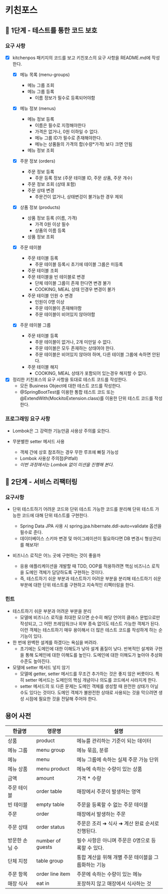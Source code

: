 # 키친포스

## 🚀 1단계 - 테스트를 통한 코드 보호

### 요구 사항

- [X] kitchenpos 패키지의 코드를 보고 키친포스의 요구 사항을 README.md에 작성한다.
  - [X] 메뉴 목록 (menu-groups)
    - 메뉴 그룹 조회
    - 메뉴 그룹 등록
      - 이름 정보가 필수로 등록되어야함

  - [X] 메뉴 정보 (menus)
    - 메뉴 정보 등록
      - 이름은 필수로 지정해야한다
      - 가격은 없거나, 0원 이하일 수 없다.
      - 메뉴 그룹 ID가 필수로 존재해야한다.
      - 메뉴는 상품들의 가격의 합(수량*가격) 보다 크면 안됨
    - 메뉴 정보 조회

  - [X] 주문 정보 (orders)
    - 주문 정보 등록
      - 주문 등록 정보 (주문 테이블 ID, 주문 상품, 주문 개수)
    - 주문 정보 조회 (상태 포함)
    - 주문 상태 변경
      - 주문건이 없거나, 상태변겅이 불가능한 경우 제외

  - [X] 상품 정보 (products)
    - 상품 정보 등록 (이름, 가격)
      - 가격 0원 이상 필수
      - 상품의 이름 등록
    - 상품 정보 조회

  - [X] 주문 테이블
    - 주문 테이블 등록
      - 주문 테이블 등록시 초기에 테이블 그룹은 미등록
    - 주문 테이블 조회
    - 주문 테이블을 빈 테이블로 변경
      - 단체 테이블 그룹이 존재 한다면 변경 불가
      - COOKING, MEAL 상태 인경우 변경이 불가
    - 주문 테이블 인원 수 변경
      - 인원이 0명 이상
      - 주문 테이블이 존재해야함
      - 주문 테이블이 비어있지 않아야함

  - [X] 주문 테이블 그룹
    - 주문 테이블 등록
      - 주문 테이블이 없거나, 2개 미만일 수 없다.
      - 주문 테이블은 모두 존재하는 상태여야 한다.
      - 주문 테이블은 비어있지 않아야 하며, 다른 테이블 그룹에 속하면 안된다.
    - 주문 테이블 해지
      - COOKING, MEAL 상태가 포함되어 있는경우 해지할 수 없다.

- [X] 정리한 키친포스의 요구 사항을 토대로 테스트 코드를 작성한다.
  - 모든 Business Object에 대한 테스트 코드를 작성한다.
  - @SpringBootTest를 이용한 통합 테스트 코드 또는 @ExtendWith(MockitoExtension.class)를 이용한 단위 테스트 코드를 작성한다.

### 프로그래밍 요구 사항

- Lombok은 그 강력한 기능만큼 사용상 주의를 요한다.

- 무분별한 setter 메서드 사용
  - 객체 간에 상호 참조하는 경우 무한 루프에 빠질 가능성
  - Lombok 사용상 주의점(Pitfall)
  - *이번 과정에서는 Lombok 없이 미션을 진행해 본다.*

## 🚀 2단계 - 서비스 리팩터링

### 요구사항

- 단위 테스트하기 어려운 코드와 단위 테스트 가능한 코드를 분리해 단위 테스트 가능한 코드에 대해 단위 테스트를 구현한다.
  - Spring Data JPA 사용 시 spring.jpa.hibernate.ddl-auto=validate 옵션을 필수로 준다.
  - 데이터베이스 스키마 변경 및 마이그레이션이 필요하다면 DB 변경시 형상관리를 해보자!

- 비즈니스 로직은 어느 곳에 구현하는 것이 좋을까
  - 응용 애플리케이션을 개발할 때 TDD, OOP를 적용하려면 핵심 비즈니스 로직을 도메인 객체가 담당하도록 구현하는 것이다.
  - 즉, 테스트하기 쉬운 부분과 테스트하기 어려운 부분을 분리해 테스트하기 쉬운 부분에 대한 단위 테스트를 구현하고 지속적인 리팩터링을 한다.

### 힌트

- 테스트하기 쉬운 부분과 어려운 부분을 분리
  - 모델에 비즈니스 로직을 최대한 모으면 순수히 해당 언어의 클래스 문법으로만 작성되고, 그 어떤 프레임워크나 외부 종속 없이도 테스트 가능한 객체가 된다. 이런 객체는 테스트하기 매우 용이해서 더 많은 테스트
    코드를 작성하게 하는 순기능이 있다.
- 한 번에 완벽한 설계를 하겠다는 욕심을 버려라.
  - 초기에는 도메인에 대한 이해도가 낮아 설계 품질이 낮다. 반복적인 설계와 구현을 통해 도메인에 대한 이해도를 높인다. 도메인에 대한 이해도가 높아야 추상화 수준도 높아진다.
- 모델에 setter 메서드 넣지 않기
  - 모델에 getter, setter 메서드를 무조건 추가하는 것은 좋지 않은 버릇이다. 특히 setter 메서드는 도메인의 핵심 개념이나 의도를 코드에서 사라지게 한다.
  - setter 메서드의 또 다른 문제는 도메인 객체를 생성할 때 완전한 상태가 아닐 수도 있다는 것이다. 도메인 객체가 불완전한 상태로 사용되는 것을 막으려면 생성 시점에 필요한 것을 전달해 주어야 한다.

## 용어 사전

| 한글명 | 영문명 | 설명 |
| --- | --- | --- |
| 상품 | product | 메뉴를 관리하는 기준이 되는 데이터 |
| 메뉴 그룹 | menu group | 메뉴 묶음, 분류 |
| 메뉴 | menu | 메뉴 그룹에 속하는 실제 주문 가능 단위 |
| 메뉴 상품 | menu product | 메뉴에 속하는 수량이 있는 상품 |
| 금액 | amount | 가격 * 수량 |
| 주문 테이블 | order table | 매장에서 주문이 발생하는 영역 |
| 빈 테이블 | empty table | 주문을 등록할 수 없는 주문 테이블 |
| 주문 | order | 매장에서 발생하는 주문 |
| 주문 상태 | order status | 주문은 조리 ➜ 식사 ➜ 계산 완료 순서로 진행된다. |
| 방문한 손님 수 | number of guests | 필수 사항은 아니며 주문은 0명으로 등록할 수 있다. |
| 단체 지정 | table group | 통합 계산을 위해 개별 주문 테이블을 그룹화하는 기능 |
| 주문 항목 | order line item | 주문에 속하는 수량이 있는 메뉴 |
| 매장 식사 | eat in | 포장하지 않고 매장에서 식사하는 것 |
